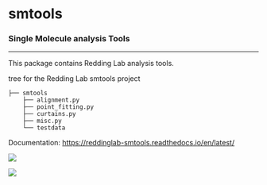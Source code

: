 # smtools 
### Single Molecule analysis Tools

----

This package contains Redding Lab analysis tools. 

tree for the Redding Lab smtools project

    ├── smtools
        ├── alignment.py
        ├── point_fitting.py
        ├── curtains.py
        ├── misc.py
        └── testdata
        
Documentation: https://reddinglab-smtools.readthedocs.io/en/latest/

![](https://github.com/ReddingLab/toolbox/blob/master/images/alignment.png)

![](https://github.com/ReddingLab/toolbox/blob/master/images/curtain_finder.png)
